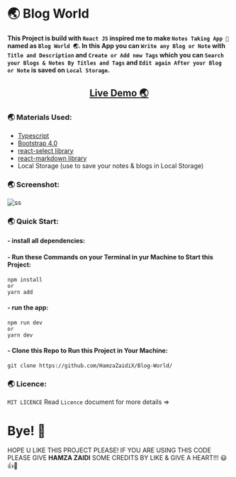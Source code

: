 # 🌏 Blog World 

**This Project is build with `React JS` inspired me to make `Notes Taking App 📝` named as `Blog World 🌏`. In this App you can `Write any Blog or Note` with `Title and Description` and `Create or Add new Tags` which you can `Search your Blogs & Notes By Titles and Tags` and `Edit again After your Blog or Note` is saved on `Local Storage`.**

<h2 align="center"><a href="https://blog-world-shjz.vercel.app/">Live Demo 🌏</a></h2>

### 🌏 Materials Used:

- [Typescript](https://www.typescriptlang.org/)
- [Bootstrap 4.0](https://getbootstrap.com/docs/4.0/getting-started/introduction/)
- [react-select library](https://www.npmjs.com/package/react-select)
- [react-markdown library](https://www.npmjs.com/package/react-markdown)
- Local Storage (use to save your notes & blogs in Local Storage)

### 🌏 Screenshot:

![ss](https://user-images.githubusercontent.com/52501040/203042128-1c95aa22-7bae-424d-a6f5-d845466484c6.PNG)

### 🌏 Quick Start:
#### - install all dependencies:

#### - Run these Commands on your Terminal in yur Machine to Start this Project:

```
npm install
or
yarn add
``` 
#### - run the app:
```
npm run dev
or
yarn dev
```
#### - Clone this Repo to Run this Project in Your Machine:

```
git clone https://github.com/HamzaZaidiX/Blog-World/
```

### 🌏 Licence:

`MIT LICENCE` Read `Licence` document for more details =>

# Bye! 👋

HOPE U LIKE THIS PROJECT PLEASE! IF YOU ARE USING THIS CODE PLEASE GIVE **HAMZA ZAIDI** SOME CREDITS BY LIKE & GIVE A HEART!!! 😃👍💛

